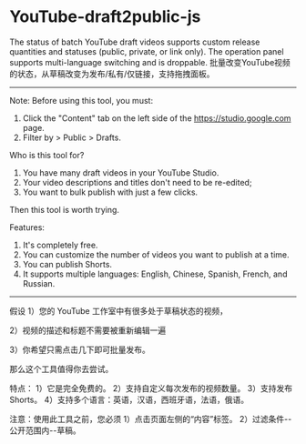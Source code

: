 # YouTube-draft2public-js
The status of batch YouTube draft videos supports custom release quantities and statuses (public, private, or link only). The operation panel supports multi-language switching and is droppable.
批量改变YouTube视频的状态，从草稿改变为发布/私有/仅链接，支持拖拽面板。

----------------------------------------
Note: Before using this tool, you must:
1) Click the "Content" tab on the left side of the https://studio.google.com page.
2) Filter by > Public > Drafts.

Who is this tool for?
1) You have many draft videos in your YouTube Studio.
2) Your video descriptions and titles don't need to be re-edited;
3) You want to bulk publish with just a few clicks.

Then this tool is worth trying.

Features:
1) It's completely free.
2) You can customize the number of videos you want to publish at a time.
3) You can publish Shorts.
4) It supports multiple languages: English, Chinese, Spanish, French, and Russian.

-----------------------------------------
假设
1）您的 YouTube 工作室中有很多处于草稿状态的视频，

2）视频的描述和标题不需要被重新编辑一遍

3）你希望只需点击几下即可批量发布。

那么这个工具值得你去尝试。

特点：
1）它是完全免费的。
2）支持自定义每次发布的视频数量。
3）支持发布Shorts。
4）支持多个语言：英语，汉语，西班牙语，法语，俄语。

注意：使用此工具之前，您必须
1）点击页面左侧的“内容”标签。
2）过滤条件--公开范围内--草稿。
